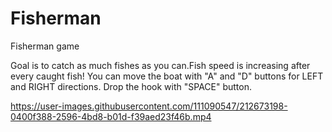 # Fisherman
Fisherman game

Goal is to catch as much fishes as you can.Fish speed is increasing after every caught fish!
You can move the boat with "A" and "D" buttons for LEFT and RIGHT directions.
Drop the hook with "SPACE" button.


https://user-images.githubusercontent.com/111090547/212673198-0400f388-2596-4bd8-b01d-f39aed23f46b.mp4



